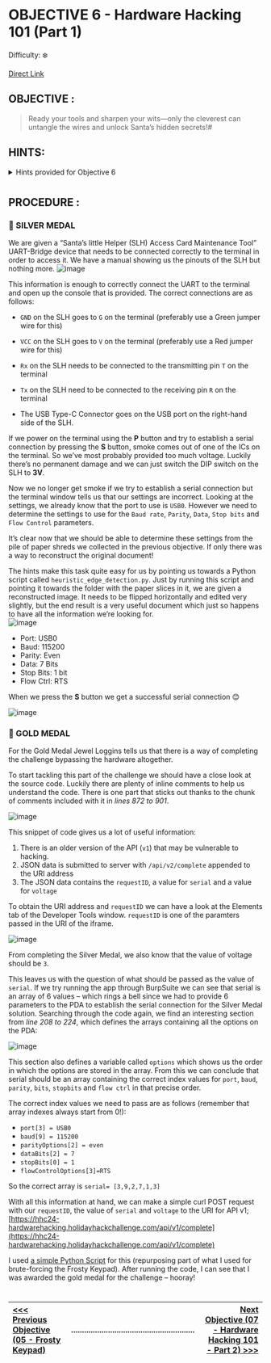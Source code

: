 # OBJECTIVE 6 - Hardware Hacking 101 (Part 1) #
Difficulty: ❄️

[Direct Link](https://hhc24-hardwarehacking.holidayhackchallenge.com)

## OBJECTIVE : ##
>Ready your tools and sharpen your wits—only the cleverest can untangle the wires and unlock Santa’s hidden secrets!#  

## HINTS: ##
<details>
  <summary>Hints provided for Objective 6</summary>
>-	Hey, I just caught wind of this neat way to piece back shredded paper! It's a fancy heuristic detection technique—sharp as an elf’s wit, I tell ya! Got a sample Python script right here, courtesy of Arnydo. Check it out when you have a sec: [heuristic_edge_detection.py]((https://gist.github.com/arnydo/5dc85343eca9b8eb98a0f157b9d4d719)).
>-	Have you ever wondered how elves manage to dispose of their sensitive documents? Turns out, they use this fancy shredder that is quite the marvel of engineering. It slices, it dices, it makes the paper practically disintegrate into a thousand tiny pieces. Perhaps, just perhaps, we could reassemble the pieces?

</details>

#  

## PROCEDURE : ##
### 🥈 SILVER MEDAL ###

We are given a “Santa’s little Helper (SLH) Access Card Maintenance Tool” UART-Bridge device that needs to be connected correctly to the terminal in order to access it.  We have a manual showing us the pinouts of the SLH but nothing more.
![image](https://github.com/user-attachments/assets/f5217501-95cb-470b-abf8-ff883a6549cb)

This information is enough to correctly connect the UART to the terminal and open up the console that is provided.  The correct connections are as follows:

- `GND` on the SLH goes to `G` on the terminal (preferably use a Green jumper wire for this)

- `VCC` on the SLH goes to `V` on the terminal (preferably use a Red jumper wire for this)

- `Rx` on the SLH needs to be connected to the transmitting pin `T` on the terminal

- `Tx` on the SLH need to be connected to the receiving pin `R` on the terminal

- The USB Type-C Connector goes on the USB port on the right-hand side of the SLH.
  
If we power on the terminal using the **P** button and try to establish a serial connection by pressing the **S** button, smoke comes out of one of the ICs on the terminal.  So we’ve most probably provided too much voltage.  Luckily there’s no permanent damage and we can just switch the DIP switch on the SLH to **3V**.

Now we no longer get smoke if we try to establish a serial connection but the terminal window tells us that our settings are incorrect.  Looking at the settings, we already know that the port to use is `USB0`.  However we need to determine the settings to use for the `Baud rate`, `Parity`, `Data`, `Stop bits` and `Flow Control` parameters.  

It’s clear now that we should be able to determine these settings from the pile of paper shreds we collected in the previous objective.  If only there was a way to reconstruct the original document!

The hints make this task quite easy for us by pointing us towards a Python script called `heuristic_edge_detection.py`.  Just by running this script and pointing it towards the folder with the paper slices in it, we are given a reconstructed image.  It needs to be flipped horizontally and edited very slightly, but the end result is a very useful document which just so happens to have all the information we’re looking for.  
![image](https://github.com/user-attachments/assets/a1ae7a87-4577-41d2-aa41-0959347bd6ba)

- Port: USB0
- Baud: 115200
- Parity: Even
- Data: 7 Bits
- Stop Bits: 1 bit
- Flow Ctrl: RTS

When we press the **S** button we get a successful serial connection 😊

![image](https://github.com/user-attachments/assets/ef3f7b47-41f2-4908-b76f-20cd6395c051)

### 🥇 GOLD MEDAL ###
For the Gold Medal Jewel Loggins tells us that there is a way of completing the challenge bypassing the hardware altogether.

To start tackling this part of the challenge we should have a close look at the source code.  Luckily there are plenty of inline comments to help us understand the code.  There is one part that sticks out thanks to the chunk of comments included with it in *lines 872 to 901*.

![image](https://github.com/user-attachments/assets/80b9a016-1a70-4cb2-a946-ea5c77e7dfac)

This snippet of code gives us a lot of useful information:
  1.	There is an older version of the API (`v1`) that may be vulnerable to hacking.
  2.	JSON data is submitted to server with `/api/v2/complete` appended to the URI address
  3.	The JSON data contains the `requestID`, a value for `serial` and a value for `voltage`

To obtain the URI address and `requestID` we can have a look at the Elements tab of the Developer Tools window.  `requestID` is one of the paramters passed in the URI of the iframe. 

![image](https://github.com/user-attachments/assets/3622c91c-2dd3-44a3-b9fc-f6ad98eebead)

From completing the Silver Medal, we also know that the value of voltage should be `3`.

This leaves us with the question of what should be passed as the value of `serial`. If we try running the app through BurpSuite we can see that serial is an array of 6 values – which rings a bell since we had to provide 6 parameters to the PDA to establish the serial connection for the Silver Medal solution.  Searching through the code again, we find an interesting section from *line 208 to 224*, which defines the arrays containing all the options on the PDA:

![image](https://github.com/user-attachments/assets/5840303c-406e-4b08-8b56-538306cf6a07)

This section also defines a variable called `options` which shows us the order in which the options are stored in the array.  From this we can conclude that serial should be an array containing the correct index values for `port`, `baud`, `parity`, `bits`, `stopbits` and `flow ctrl` in that precise order.

The correct index values we need to pass are as follows (remember that array indexes always start from 0!):
-	`port[3] = USB0`
-	`baud[9] = 115200`
-	`parityOptions[2] = even`
-	`dataBits[2] = 7`
-	`stopBits[0] = 1`
-	`flowControlOptions[3]=RTS`
  
So the correct array is `serial= [3,9,2,7,1,3]`

With all this information at hand, we can make a simple curl POST request with our `requestID`, the value of `serial` and `voltage` to the URI for API v1; [https://hhc24-hardwarehacking.holidayhackchallenge.com/api/v1/complete](https://hhc24-hardwarehacking.holidayhackchallenge.com/api/v1/complete)

I used [a simple Python Script](Code/hardware_hacking_bruteforce.py) for this (repurposing part of what I used for brute-forcing the Frosty Keypad). After running the code, I can see that I was awarded the gold medal for the challenge – hooray!

#
[<<< Previous Objective (05 - Frosty Keypad)](OBJECTIVE%2005%20-%20Frosty%20Keypad.md)|.........................................................| [Next Objective (07 - Hardware Hacking 101 - Part 2) >>>](OBJECTIVE%2007%20-%20Hardware%20Hacking%20101%20(Part%202).md)|
:-|--|-:


